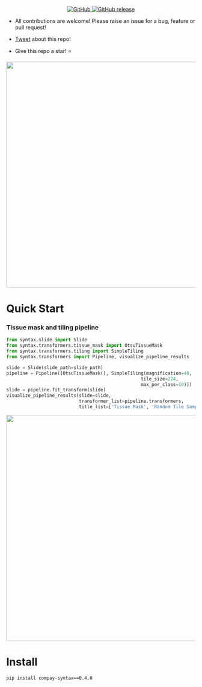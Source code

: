 <p align="center">
    <a href="https://github.com/jgamper/intrinsic-dimensionality/blob/master/LICENSE">
        <img alt="GitHub" src="https://img.shields.io/github/license/jgamper/intrinsic-dimensionality.svg?color=blue">
    </a>
    <a href="https://github.com/jgamper/intrinsic-dimensionality/releases">
        <img alt="GitHub release" src="https://img.shields.io/github/v/release/jgamper/intrinsic-dimensionality?include_prereleases">
    </a>
</p>

* All contributions are welcome! Please raise an issue for a bug, feature or pull request!

* <a href="https://twitter.com/share?" class="twitter-share-button" data-text="Check this out!" data-url="https://github.com/jgamper/intrinsic-dimensionality" data-show-count="false">Tweet</a> about this repo!

* Give this repo a star! :star:

<p align="center">
    <img src="https://raw.githubusercontent.com/jgamper/intrinsic-dimensionality/master/docs/source/imgs/star_syntax.png?token=ADDZO4PH6CJSK5XTSC2ZLXK6ZPXRY" width="600"/>
<p>

# Quick Start

### Tissue mask and tiling pipeline
```python
from syntax.slide import Slide
from syntax.transformers.tissue_mask import OtsuTissueMask
from syntax.transformers.tiling import SimpleTiling
from syntax.transformers import Pipeline, visualize_pipeline_results

slide = Slide(slide_path=slide_path)
pipeline = Pipeline([OtsuTissueMask(), SimpleTiling(magnification=40,
                                                  tile_size=224,
                                                  max_per_class=10)])
slide = pipeline.fit_transform(slide)
visualize_pipeline_results(slide=slide,
                           transformer_list=pipeline.transformers,
                           title_list=['Tissue Mask', 'Random Tile Sampling'])
```
<p align="center">
    <img src="https://raw.githubusercontent.com/jgamper/compay-syntax/master/docs/source/imgs/simple_pipeline.png?token=ADDZO4ISOOTTRG4MMPNYCXS6ZPXPS" width="600"/>
<p>

# Install

`pip install compay-syntax==0.4.0`